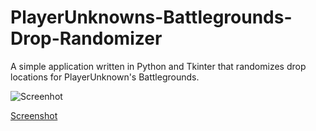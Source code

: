 # PlayerUnknowns-Battlegrounds-Drop-Randomizer
A simple application written in Python and Tkinter that randomizes drop locations for PlayerUnknown's Battlegrounds.


![Screenhot](/../<PlayerUnknowns-Battlegrounds-Drop-Randomizer>https://github.com/JacobWileyRoss/PlayerUnknowns-Battlegrounds-Drop-Randomizer/blob/master/PUBG%20Drop%20Randomizer%20UI%20Screenshot.png?raw=true "UI Screenshot")

[Screenshot](https://github.com/JacobWileyRoss/PlayerUnknowns-Battlegrounds-Drop-Randomizer/blob/master/PUBG%20Drop%20Randomizer%20UI%20Screenshot.png)

